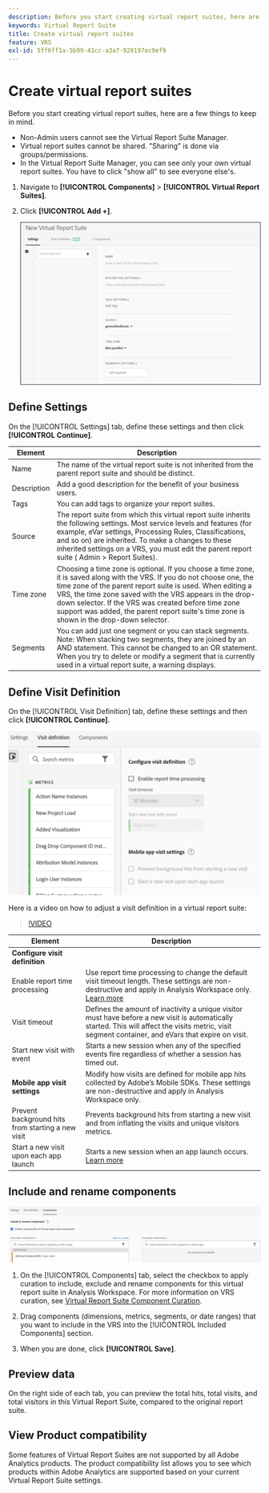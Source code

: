 ```yaml
---
description: Before you start creating virtual report suites, here are a few things to keep in mind.
keywords: Virtual Report Suite
title: Create virtual report suites
feature: VRS
exl-id: 5ff6ff1a-5b99-41cc-a3a7-928197ec9ef9
---
```

# Create virtual report suites

Before you start creating virtual report suites, here are a few things to keep in mind.

* Non-Admin users cannot see the Virtual Report Suite Manager.
* Virtual report suites cannot be shared. "Sharing" is done via groups/permissions.
* In the Virtual Report Suite Manager, you can see only your own virtual report suites. You have to click "show all" to see everyone else's.

1. Navigate to **[!UICONTROL Components]** > **[!UICONTROL Virtual Report Suites]**.
1. Click **[!UICONTROL Add +]**.

   ![](assets/new_vrs.png)

## Define Settings

On the [!UICONTROL Settings] tab, define these settings and then click **[!UICONTROL Continue]**.

| Element | Description |
| --- |--- |
| Name | The name of the virtual report suite is not inherited from the parent report suite and should be distinct. |
| Description | Add a good description for the benefit of your business users. |
| Tags | You can add tags to organize your report suites. |
| Source| The report suite from which this virtual report suite inherits the following settings. Most service levels and features (for example, eVar settings, Processing Rules, Classifications, and so on) are inherited. To make a changes to these inherited settings on a VRS, you must edit the parent report suite ( Admin >  Report Suites). |
| Time zone | Choosing a time zone is optional. If you choose a time zone, it is saved along with the VRS. If you do not choose one, the time zone of the parent report suite is used.  When editing a VRS, the time zone saved with the VRS appears in the drop-down selector. If the VRS was created before time zone support was added, the parent report suite's time zone is shown in the drop-down selector. |
| Segments | You can add just one segment or you can  stack segments.   Note:  When stacking two segments, they are joined by an AND statement. This cannot be changed to an OR statement. When you try to delete or modify a segment that is currently used in a virtual report suite, a warning displays.|

## Define Visit Definition

On the [!UICONTROL Visit Definition] tab, define these settings and then click **[!UICONTROL Continue]**.

 ![](assets/visit-definition.png)

Here is a video on how to adjust a visit definition in a virtual report suite:

>[!VIDEO](https://video.tv.adobe.com/v/23545/?quality=12)

| Element | Description |
| --- |--- |
| **Configure visit definition** |  |
| Enable report time processing | Use report time processing to change the default visit timeout length. These settings are non-destructive and apply in Analysis Workspace only. [Learn more](/help/components/vrs/vrs-report-time-processing.md) |
| Visit timeout | Defines the amount of inactivity a unique visitor must have before a new visit is automatically started. This will affect the visits metric, visit segment container, and eVars that expire on visit. |
| Start new visit with event | Starts a new session when any of the specified events fire regardless of whether a session has timed out. |
| **Mobile app visit settings** | Modify how visits are defined for mobile app hits collected by Adobe’s Mobile SDKs. These settings are non-destructive and apply in Analysis Workspace only. |
| Prevent background hits from starting a new visit | Prevents background hits from starting a new visit and from inflating the visits and unique visitors metrics. |
| Start a new visit upon each app launch | Starts a new session when an app launch occurs. [Learn more](/help/components/vrs/vrs-mobile-visit-processing.md) |

## Include and rename components

![](assets/components.png)

1. On the [!UICONTROL Components] tab, select the checkbox to apply curation to include, exclude and rename components for this virtual report suite in Analysis Workspace.
   For more information on VRS curation, see [Virtual Report Suite Component Curation](https://experienceleague.adobe.com/docs/analytics/components/virtual-report-suites/vrs-components.html?lang=en#virtual-report-suites).

1. Drag components (dimensions, metrics, segments, or date ranges) that you want to include in the VRS into the [!UICONTROL Included Components] section.

1. When you are done, click **[!UICONTROL Save]**.

## Preview data

On the right side of each tab, you can preview the total hits, total visits, and total visitors in this Virtual Report Suite, compared to the original report suite.

## View Product compatibility

Some features of Virtual Report Suites are not supported by all Adobe Analytics products. The product compatibility list allows you to see which products within Adobe Analytics are supported based on your current Virtual Report Suite settings.
